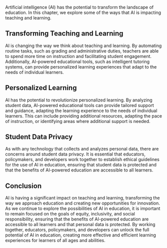 
Artificial intelligence (AI) has the potential to transform the landscape of education. In this chapter, we explore some of the ways that AI is impacting teaching and learning.

Transforming Teaching and Learning
----------------------------------

AI is changing the way we think about teaching and learning. By automating routine tasks, such as grading and administrative duties, teachers are able to spend more time on instruction and facilitating student engagement. Additionally, AI-powered educational tools, such as intelligent tutoring systems, can provide personalized learning experiences that adapt to the needs of individual learners.

Personalized Learning
---------------------

AI has the potential to revolutionize personalized learning. By analyzing student data, AI-powered educational tools can provide tailored support and guidance, adapting the learning experience to the needs of individual learners. This can include providing additional resources, adapting the pace of instruction, or identifying areas where additional support is needed.

Student Data Privacy
--------------------

As with any technology that collects and analyzes personal data, there are concerns around student data privacy. It is essential that educators, policymakers, and developers work together to establish ethical guidelines for the use of AI in education, ensuring that student data is protected and that the benefits of AI-powered education are accessible to all learners.

Conclusion
----------

AI is having a significant impact on teaching and learning, transforming the way we approach education and creating new opportunities for innovation. As we continue to explore the possibilities of AI in education, it is important to remain focused on the goals of equity, inclusivity, and social responsibility, ensuring that the benefits of AI-powered education are accessible to all learners and that personal data is protected. By working together, educators, policymakers, and developers can unlock the full potential of AI in education, creating more effective and efficient learning experiences for learners of all ages and abilities.
